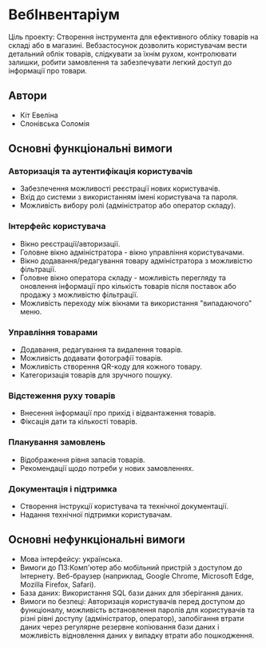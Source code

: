 # ВебІнвентаріум

Ціль проекту: Створення інструмента для ефективного обліку товарів на складі або в магазині. Вебзастосунок дозволить користувачам вести детальний облік товарів, слідкувати за їхнім рухом, контролювати залишки, робити замовлення та забезпечувати легкий доступ до інформації про товари.

## Автори
- Кіт Евеліна
- Слонівська Соломія

## Основні функціональні вимоги
### Авторизація та аутентифікація користувачів
- Забезпечення можливості реєстрації нових користувачів.
- Вхід до системи з використанням імені користувача та пароля.
- Можливість вибору ролі (адміністратор або оператор складу).

### Інтерфейс користувача
- Вікно реєстрації/авторизації.
- Головне вікно адміністратора - вікно управління користувачами.
- Вікно додавання/редагування товару адміністратора з можливістю фільтрації.
- Головне вікно оператора складу - можливість перегляду та оновлення інформації про кількість товарів після поставок або продажу з можливістю фільтрації.
- Можливість переходу між вікнами та використання "випадаючого" меню.

### Управління товарами
- Додавання, редагування та видалення товарів.
- Можливість додавати фотографії товарів.
- Можливість створення QR-коду для кожного товару.
- Категоризація товарів для зручного пошуку.

### Відстеження руху товарів
- Внесення інформації про прихід і відвантаження товарів.
- Фіксація дати та кількості товарів.

### Планування замовлень
- Відображення рівня запасів товарів.
- Рекомендації щодо потреби у нових замовленнях.

### Документація і підтримка
- Створення інструкції користувача та технічної документації.
- Надання технічної підтримки користувачам.

## Основні нефункціональні вимоги
- Мова інтерфейсу: українська.
- Вимоги до ПЗ:Комп'ютер або мобільний пристрій з доступом до Інтернету. Веб-браузер (наприклад, Google Chrome, Microsoft Edge, Mozilla Firefox, Safari).
- База даних: Використання SQL бази даних для зберігання даних.
- Вимоги по безпеці: Авторизація користувачів перед доступом до функціоналу, можливість встановлення паролів для користувачів та різні рівні доступу (адміністратор, оператор), запобігання втрати даних через регулярне резервне копіювання бази даних і можливість відновлення даних у випадку втрати або пошкодження.
